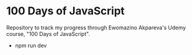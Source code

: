 # 100 Days of JavaScript

Repository to track my progress through Ewomazino Akpareva's Udemy course, "100 Days of JavaScript".

- npm run dev